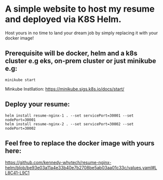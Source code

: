 # A simple website to host my resume and deployed via K8S Helm. 
Host yours in no time to land your dream job by simply replacing it with your docker image!

## Prerequisite will be docker, helm and a k8s cluster e.g eks, on-prem cluster or just minikube e.g:
```
minikube start
```

Minkube Instllation:
https://minikube.sigs.k8s.io/docs/start/

## Deploy your resume:
```
helm install resume-nginx-1 . --set servicePort=30001 --set nodePort=30001
helm install resume-nginx-2 . --set servicePort=30002 --set nodePort=30002
```

## Feel free to replace the docker image with yours here:
https://github.com/kennedy-whytech/resume-nginx-helm/blob/be93e03a11a4e33b40e7b2708be5ab03aa01c33c/values.yaml#LL8C41-L9C1
